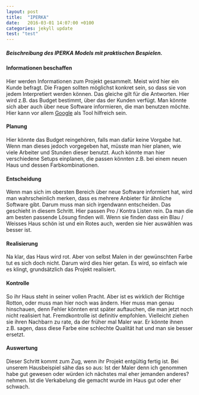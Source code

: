 ```yaml
---
layout: post
title:  "IPERKA"
date:   2016-03-01 14:07:00 +0100
categories: jekyll update
test: "test"
---
```

##### Beischreibung des IPERKA Models mit praktischen Bespielen.
#### Informationen beschaffen
Hier werden Informationen zum Projekt gesammelt. Meist wird hier ein Kunde befragt.
Die Fragen sollten möglichst konkret sein, so dass sie von jedem Interpretiert werden können. Das gleiche
gilt für die Antworten. Hier wird z.B. das Budget bestimmt, über das der Kunden verfügt. Man könnte
sich aber auch über neue Software informieren, die man benutzen möchte. Hier kann vor allem [Google]
als Tool hilfreich sein.

#### Planung
Hier könnte das Budget reingehören, falls man dafür keine Vorgabe hat. Wenn man dieses jedoch vorgegeben hat, müsste man hier planen, wie viele Arbeiter und Stunden dieser benutzt. Auch könnte man hier verschiedene Setups einplanen, die passen könnten z.B. bei einem neuen Haus und dessen Farbkombinationen.

#### Entscheidung
Wenn man sich im obersten Bereich über neue Software informiert hat, wird man wahrscheinlich merken, dass es
mehrere Anbieter für ähnliche Software gibt. Darum muss man sich irgendwann entscheiden. Das geschieht in
diesem Schritt. Hier passen Pro / Kontra Listen rein. Da man die am besten passende Lösung finden will. Wenn sie
finden dass ein Blau / Weisses Haus schön ist und ein Rotes auch, werden sie hier auswählen was besser ist.

#### Realisierung
Na klar, das Haus wird rot. Aber von selbst Malen in der gewünschten Farbe tut es sich doch nicht. Darum
wird dies hier getan. Es wird, so einfach wie es klingt, grundsätzlich das Projekt realisiert.

#### Kontrolle
So ihr Haus steht in seiner vollen Pracht. Aber ist es wirklich der Richtige Rotton, oder muss man hier
noch was ändern. Hier muss man genau hinschauen, denn Fehler könnten erst später auftauchen, die man jetzt
noch nicht realisiert hat. Fremdkontrolle ist definitiv emp­foh­len. Vielleicht ziehen sie ihren Nachbarn zu rate, da der
früher mal Maler war. Er könnte ihnen z.B. sagen, dass diese Farbe eine schlechte Qualität hat und man
sie besser ersetzt.

#### Auswertung
Dieser Schritt kommt zum Zug, wenn ihr Projekt entgültig fertig ist. Bei unserem Hausbeispiel sähe das so aus:
Ist der Maler denn ich genommen habe gut gewesen oder würden ich nächstes mal eher jemanden anderes?
nehmen. Ist die Verkabelung die gemacht wurde im Haus gut oder eher schwach.

[Google]: <http://google.ch>
